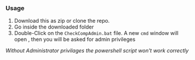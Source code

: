 ### Usage

1. Download this as zip or clone the repo.
2. Go inside the downloaded folder
3. Double-Click on the `CheckCompAdmin.bat` file. A new `cmd` window will open , then you will be asked for admin privileges
   
 *Without Administrator privilages the powershell script won't work correctly*
